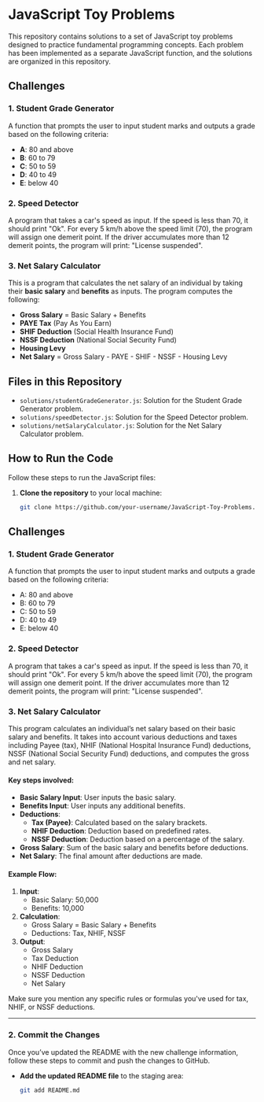 # JavaScript Toy Problems

This repository contains solutions to a set of JavaScript toy problems designed to practice fundamental programming concepts. Each problem has been implemented as a separate JavaScript function, and the solutions are organized in this repository.

## Challenges

### 1. Student Grade Generator
A function that prompts the user to input student marks and outputs a grade based on the following criteria:
- **A**: 80 and above
- **B**: 60 to 79
- **C**: 50 to 59
- **D**: 40 to 49
- **E**: below 40

### 2. Speed Detector
A program that takes a car's speed as input. If the speed is less than 70, it should print "Ok". For every 5 km/h above the speed limit (70), the program will assign one demerit point. If the driver accumulates more than 12 demerit points, the program will print: "License suspended".

### 3. Net Salary Calculator
This is a program that calculates the net salary of an individual by taking their **basic salary** and **benefits** as inputs. The program computes the following:
- **Gross Salary** = Basic Salary + Benefits
- **PAYE Tax** (Pay As You Earn)
- **SHIF Deduction** (Social Health Insurance Fund)
- **NSSF Deduction** (National Social Security Fund)
- **Housing Levy**
- **Net Salary** = Gross Salary - PAYE - SHIF - NSSF - Housing Levy

## Files in this Repository

- `solutions/studentGradeGenerator.js`: Solution for the Student Grade Generator problem.
- `solutions/speedDetector.js`: Solution for the Speed Detector problem.
- `solutions/netSalaryCalculator.js`: Solution for the Net Salary Calculator problem.

## How to Run the Code

Follow these steps to run the JavaScript files:

1. **Clone the repository** to your local machine:
   ```bash
   git clone https://github.com/your-username/JavaScript-Toy-Problems.git
## Challenges

### 1. Student Grade Generator
A function that prompts the user to input student marks and outputs a grade based on the following criteria:
- A: 80 and above
- B: 60 to 79
- C: 50 to 59
- D: 40 to 49
- E: below 40

### 2. Speed Detector
A program that takes a car's speed as input. If the speed is less than 70, it should print "Ok". For every 5 km/h above the speed limit (70), the program will assign one demerit point. If the driver accumulates more than 12 demerit points, the program will print: "License suspended".

### 3. Net Salary Calculator
This program calculates an individual’s net salary based on their basic salary and benefits. It takes into account various deductions and taxes including Payee (tax), NHIF (National Hospital Insurance Fund) deductions, NSSF (National Social Security Fund) deductions, and computes the gross and net salary.

#### Key steps involved:
- **Basic Salary Input**: User inputs the basic salary.
- **Benefits Input**: User inputs any additional benefits.
- **Deductions**:
  - **Tax (Payee)**: Calculated based on the salary brackets.
  - **NHIF Deduction**: Deduction based on predefined rates.
  - **NSSF Deduction**: Deduction based on a percentage of the salary.
- **Gross Salary**: Sum of the basic salary and benefits before deductions.
- **Net Salary**: The final amount after deductions are made.

#### Example Flow:
1. **Input**:
   - Basic Salary: 50,000
   - Benefits: 10,000
2. **Calculation**:
   - Gross Salary = Basic Salary + Benefits
   - Deductions: Tax, NHIF, NSSF
3. **Output**:
   - Gross Salary
   - Tax Deduction
   - NHIF Deduction
   - NSSF Deduction
   - Net Salary

Make sure you mention any specific rules or formulas you've used for tax, NHIF, or NSSF deductions.

---

### 2. **Commit the Changes**
Once you’ve updated the README with the new challenge information, follow these steps to commit and push the changes to GitHub.

- **Add the updated README file** to the staging area:
  ```bash
  git add README.md
